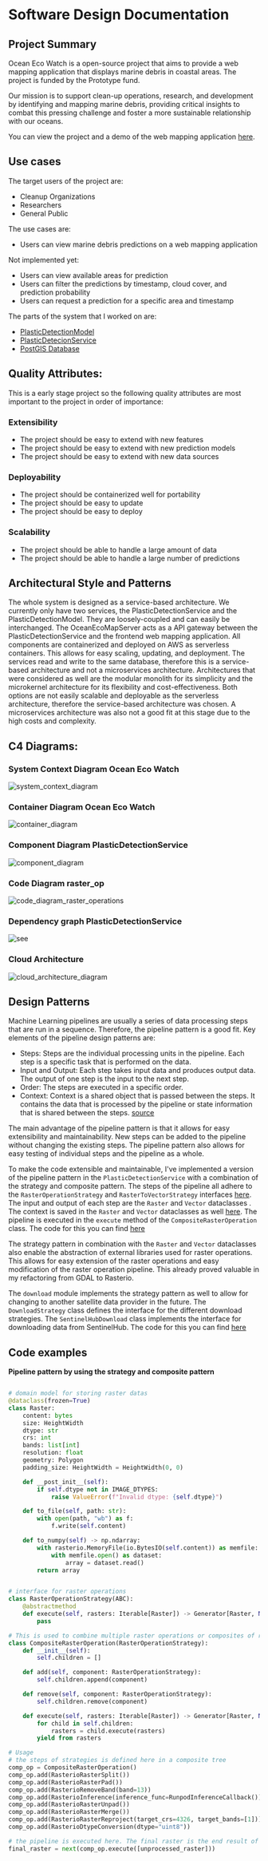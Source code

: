 # Software Design Documentation

## Project Summary

Ocean Eco Watch is a open-source project that aims to provide a web mapping application that displays marine debris in coastal areas. The project is funded by the Prototype fund.

Our mission is to support clean-up operations, research, and development by identifying and mapping marine debris, providing critical insights to combat this pressing challenge and foster a more sustainable relationship with our oceans.

You can view the project and a demo of the web mapping application [here](https://www.oceanecowatch.org/).

## Use cases 

The target users of the project are:

- Cleanup Organizations
- Researchers
- General Public

The use cases are:

- Users can view marine debris predictions on a web mapping application

Not implemented yet:

- Users can view available areas for prediction
- Users can filter the predictions by timestamp, cloud cover, and prediction probability
- Users can request a prediction for a specific area and timestamp

The parts of the system that I worked on are:

- [PlasticDetectionModel](https://github.com/OceanEcoWatch/PlasticDetectionModel)
- [PlasticDetecionService](https://github.com/OceanEcoWatch/PlasticDetectionService)
- [PostGIS Database](https://github.com/OceanEcoWatch/PlasticDetectionService/blob/main/src/database/models.py)

## Quality Attributes:

This is a early stage project so the following quality attributes are most important to the project in order of importance:

### Extensibility

- The project should be easy to extend with new features
- The project should be easy to extend with new prediction models
- The project should be easy to extend with new data sources

### Deployability

- The project should be containerized well for portability
- The project should be easy to update
- The project should be easy to deploy

### Scalability

- The project should be able to handle a large amount of data
- The project should be able to handle a large number of predictions

## Architectural Style and Patterns

The whole system is designed as a service-based architecture. We currently only have two services, the PlasticDetectionService and the PlasticDetectionModel. They are loosely-coupled and can easily be interchanged. The OceanEcoMapServer acts as a API gateway between the PlasticDetectionService and the frontend web mapping application. All components are containerized and deployed on AWS as serverless containers. This allows for easy scaling, updating, and deployment. The services read and write to the same database, therefore this is a service-based architecture and not a microservices architecture. Architectures that were considered as well are the modular monolith for its simplicity and the microkernel architecture for its flexibility and cost-effectiveness. Both options are not easily scalable and deployable as the serverless architecture, therefore the service-based architecture was chosen. A microservices architecture was also not a good fit at this stage due to the high costs and complexity.

## C4 Diagrams:

### System Context Diagram Ocean Eco Watch

![system_context_diagram](diagrams/system_context_diagram.png?raw=true)

### Container Diagram Ocean Eco Watch

![container_diagram](diagrams/container_diagram.png?raw=true)

### Component Diagram PlasticDetectionService

![component_diagram](diagrams/compontent_diagram.png?raw=true)

### Code Diagram raster_op

![code_diagram_raster_operations](diagrams/code_diagram_raster_operations.png?raw=true)

### Dependency graph PlasticDetectionService

![see](diagrams/dependency_graph.png?raw=true)

### Cloud Architecture

![cloud_architecture_diagram](diagrams/cloud_diagram.png?raw=true)

## Design Patterns

Machine Learning pipelines are usually a series of data processing steps that are run in a sequence. Therefore, the pipeline pattern is a good fit. Key elements of the pipeline design patterns are:

- Steps: Steps are the individual processing units in the pipeline. Each step is a specific task that is performed on the data.
- Input and Output: Each step takes input data and produces output data. The output of one step is the input to the next step.
- Order: The steps are executed in a specific order.
- Context: Context is a shared object that is passed between the steps. It contains the data that is processed by the pipeline or state information that is shared between the steps.
  [source](https://levelup.gitconnected.com/design-patterns-implementing-pipeline-design-pattern-824bd2d42bab)

The main advantage of the pipeline pattern is that it allows for easy extensibility and maintainability. New steps can be added to the pipeline without changing the existing steps. The pipeline pattern also allows for easy testing of individual steps and the pipeline as a whole.

To make the code extensible and maintainable, I've implemented a version of the pipeline pattern in the `PlasticDetectionService` with a combination of the strategy and composite pattern. The steps of the pipeline all adhere to the `RasterOperationStrategy` and `RasterToVectorStrategy` interfaces [here](..src/raster_op/abstractions.py). The input and output of each step are the `Raster` and `Vector` dataclasses . The context is saved in the `Raster` and `Vector` dataclasses as well [here](...src/models.py). The pipeline is executed in the `execute` method of the `CompositeRasterOperation` class. The code for this you can find [here](..src/raster_op/composite.py)

The strategy pattern in combination with the `Raster` and `Vector` dataclasses also enable the abstraction of external libraries used for raster operations. This allows for easy extension of the raster operations and easy modification of the raster operation pipeline. This already proved valuable in my refactoring from GDAL to Rasterio.

The `download` module implements the strategy pattern as well to allow for changing to another satellite data provider in the future. The `DownloadStrategy` class defines the interface for the different download strategies. The `SentinelHubDownload` class implements the interface for downloading data from SentinelHub. The code for this you can find [here](..src/download/)

## Code examples

**Pipeline pattern by using the strategy and composite pattern**

```python

# domain model for storing raster datas
@dataclass(frozen=True)
class Raster:
    content: bytes
    size: HeightWidth
    dtype: str
    crs: int
    bands: list[int]
    resolution: float
    geometry: Polygon
    padding_size: HeightWidth = HeightWidth(0, 0)

    def __post_init__(self):
        if self.dtype not in IMAGE_DTYPES:
            raise ValueError(f"Invalid dtype: {self.dtype}")

    def to_file(self, path: str):
        with open(path, "wb") as f:
            f.write(self.content)

    def to_numpy(self) -> np.ndarray:
        with rasterio.MemoryFile(io.BytesIO(self.content)) as memfile:
            with memfile.open() as dataset:
                array = dataset.read()
        return array


# interface for raster operations
class RasterOperationStrategy(ABC):
    @abstractmethod
    def execute(self, rasters: Iterable[Raster]) -> Generator[Raster, None, None]:
        pass

# This is used to combine multiple raster operations or composites of raster operations into a single operation
class CompositeRasterOperation(RasterOperationStrategy):
    def __init__(self):
        self.children = []

    def add(self, component: RasterOperationStrategy):
        self.children.append(component)

    def remove(self, component: RasterOperationStrategy):
        self.children.remove(component)

    def execute(self, rasters: Iterable[Raster]) -> Generator[Raster, None, None]:
        for child in self.children:
            rasters = child.execute(rasters)
        yield from rasters

# Usage
# the steps of strategies is defined here in a composite tree
comp_op = CompositeRasterOperation()
comp_op.add(RasterioRasterSplit())
comp_op.add(RasterioRasterPad())
comp_op.add(RasterioRemoveBand(band=13))
comp_op.add(RasterioInference(inference_func=RunpodInferenceCallback()))
comp_op.add(RasterioRasterUnpad())
comp_op.add(RasterioRasterMerge())
comp_op.add(RasterioRasterReproject(target_crs=4326, target_bands=[1]))
comp_op.add(RasterioDtypeConversion(dtype="uint8"))

# the pipeline is executed here. The final raster is the end result of the pipeline
final_raster = next(comp_op.execute([unprocessed_raster]))

```
